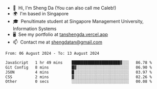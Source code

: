 <!---
tan-sd/tan-sd is a ✨ special ✨ repository because its `README.md` (this file) appears on your GitHub profile.
You can click the Preview link to take a look at your changes.
--->
- 👋  Hi, I'm Sheng Da (You can also call me Caleb!)
- 🌍  I'm based in Singapore
- 🎓  Penultimate student at Singapore Management University, Information Systems
- 🖥️  See my portfolio at [tanshengda.vercel.app](https://tanshengda.vercel.app/)
- 📫  Contact me at [shengdatan@gmail.com](mailto:shengdatan@gmail.com)

<!--START_SECTION:waka-->

```txt
From: 06 August 2024 - To: 13 August 2024

JavaScript   1 hr 49 mins    █████████████████████▓░░░   86.78 %
Git Config   8 mins          █▓░░░░░░░░░░░░░░░░░░░░░░░   06.90 %
JSON         4 mins          █░░░░░░░░░░░░░░░░░░░░░░░░   03.97 %
CSS          2 mins          ▓░░░░░░░░░░░░░░░░░░░░░░░░   02.26 %
Other        0 secs          ░░░░░░░░░░░░░░░░░░░░░░░░░   00.08 %
```

<!--END_SECTION:waka-->
